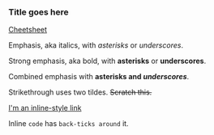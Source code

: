 ### Title goes here

[Cheetsheet](https://github.com/adam-p/markdown-here/wiki/Markdown-Cheatsheet)

Emphasis, aka italics, with *asterisks* or _underscores_.

Strong emphasis, aka bold, with **asterisks** or __underscores__.

Combined emphasis with **asterisks and _underscores_**.

Strikethrough uses two tildes. ~~Scratch this.~~

[I'm an inline-style link](https://www.google.com)

Inline `code` has `back-ticks around` it.


